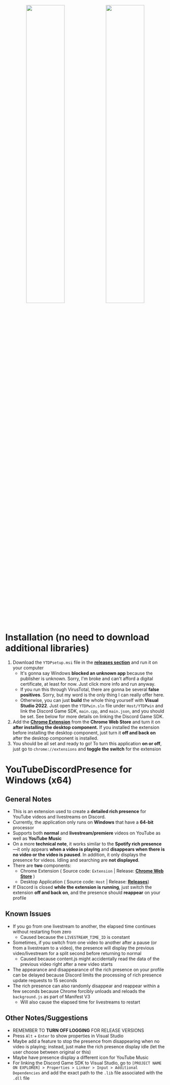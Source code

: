 <p align="center">
  <img width="100%" height="5" src="https://github.com/XFG16/YouTubeDiscordPresence/blob/YouTubeDiscordPresenceWin/Screenshots/ytdpScreenshot1.png?raw=true">
</p>
<p align="center">
  <img width="49%" height="auto" src="https://github.com/XFG16/YouTubeDiscordPresence/blob/YouTubeDiscordPresenceWin/Screenshots/ytdpScreenshot1.png?raw=true">
  <img width="49%" height="auto" src="https://github.com/XFG16/YouTubeDiscordPresence/blob/YouTubeDiscordPresenceWin/Screenshots/ytdpScreenshot2.png?raw=true">
</p>
<p align="center">
  <img width="100%" height="5" src="https://github.com/XFG16/YouTubeDiscordPresence/blob/YouTubeDiscordPresenceWin/Screenshots/ytdpScreenshot1.png?raw=true">
</p>

# Installation (no need to download additional libraries)
 1. Download the `YTDPsetup.msi` file in the [**<ins>releases section</ins>**](https://github.com/XFG16/YouTubeDiscordPresence/releases/tag/1.0) and run it on your computer
    - It's gonna say Windows **blocked an unknown app** because the publisher is unknown. Sorry, I'm broke and can't afford a digital certificate, at least for now. Just click more info and run anyway.
    - If you run this through VirusTotal, there are gonna be several **false positives**. Sorry, but my word is the only thing I can really offer here.
    - Otherwise, you can just **build** the whole thing yourself with **Visual Studio 2022**. Just open the `YTDPwin.sln` file under `Host/YTDPwin` and link the Discord Game SDK,  `main.cpp`, and `main.json`, and you should be set. See below for more details on linking the Discord Game SDK.
  2. Add the [<ins>**Chrome Extension**</ins>](https://chrome.google.com/webstore/detail/youtubediscordpresence/hnmeidgkfcbpjjjpmjmpehjdljlaeaaa) from the **Chrome Web Store** and turn it on **after installing the desktop component.** If you installed the extension before installing the desktop component, just turn it **off and back on** after the desktop component is installed.
  3. You should be all set and ready to go! To turn this application **on or off**, just go to `chrome://extensions` and **toggle the switch** for the extension


# YouTubeDiscordPresence for Windows (x64)
## General Notes 
 - This is an extension used to create a **detailed rich presence** for YouTube videos and livestreams on Discord.
 - Currently, the application only runs on **Windows** that have a **64-bit** processor
 - Supports both **normal** and **livestream/premiere** videos on YouTube as well as **YouTube Music**
 - On a more **technical note**, it works similar to the **Spotify rich presence**—it only appears **when a video is playing** and **disappears when there is no video or the video is paused**. In addition, it only displays the presence for videos. Idling and searching are **not displayed**.
 - There are **two** components:
   - Chrome Extension ( Source code: `Extension` | Release: [<ins>**Chrome Web Store**</ins>](https://chrome.google.com/webstore/detail/youtubediscordpresence/hnmeidgkfcbpjjjpmjmpehjdljlaeaaa) )
   - Desktop Application ( Source code: `Host` | Release: [**<ins>Releases</ins>**](https://github.com/XFG16/YouTubeDiscordPresence/releases/tag/1.0))
 - If Discord is closed **while the extension is running**, just switch the extension **off and back on**, and the presence should **reappear** on your profile

## Known Issues
 - If you go from one livestream to another, the elapsed time continues without restarting from zero
   - Caused because the `LIVESTREAM_TIME_ID` is constant
 - Sometimes, if you switch from one video to another after a pause (or from a livestream to a video), the presence will display the previous video/livestream for a split second before returning to normal
   - Caused because content.js might accidentally read the data of the previous video right after a new video starts
 - The appearance and disappearance of the rich presence on your profile can be delayed because Discord limits the processing of rich presence update requests to 15 seconds
 - The rich presence can also randomly disappear and reappear within a few seconds because Chrome forcibly unloads and reloads the `background.js` as part of Manifest V3
   - Will also cause the elapsed time for livestreams to restart

## Other Notes/Suggestions
 - REMEMBER TO **TURN OFF LOGGING** FOR RELEASE VERSIONS
 - Press `Alt` + `Enter` to show properties in Visual Studio
 - Maybe add a feature to stop the presence from disappearing when no video is playing; instead, just make the rich presence display idle (let the user choose between original or this)
 - Maybe have presence display a different icon for YouTube Music
 - For linking the Discord Game SDK to Visual Studio, go to `[PROJECT NAME ON EXPLORER] > Properties > Linker > Input > Additional Dependencies` and add the exact path to the `.lib` file associated with the `.dll` file
